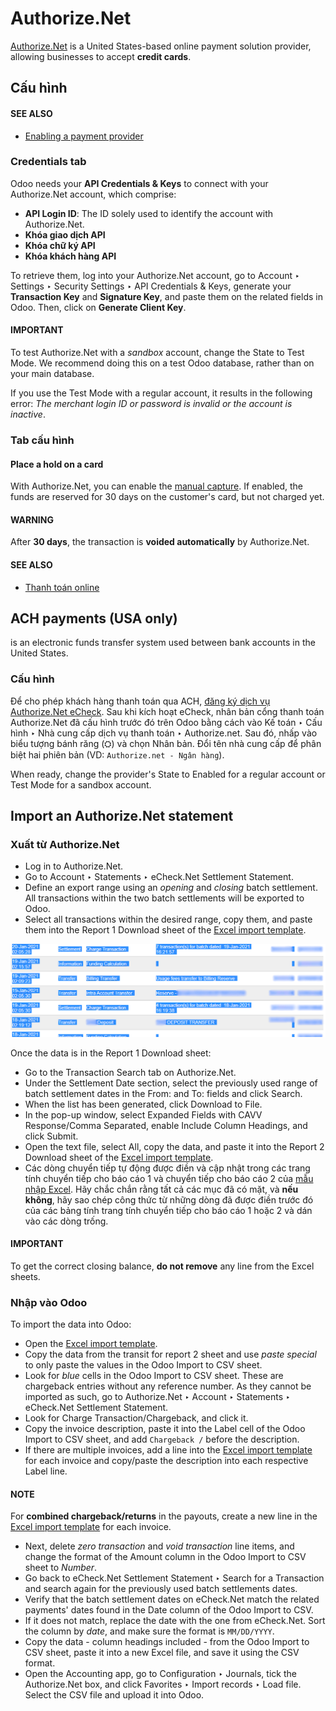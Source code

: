 # Authorize.Net

[Authorize.Net](https://www.authorize.net) is a United States-based online payment solution
provider, allowing businesses to accept **credit cards**.

## Cấu hình

#### SEE ALSO
- [Enabling a payment provider](applications/finance/payment_providers.md#payment-providers-add-new)

### Credentials tab

Odoo needs your **API Credentials & Keys** to connect with your Authorize.Net account, which
comprise:

- **API Login ID**: The ID solely used to identify the account with Authorize.Net.
- **Khóa giao dịch API**
- **Khóa chữ ký API**
- **Khóa khách hàng API**

To retrieve them, log into your Authorize.Net account, go to Account ‣ Settings
‣ Security Settings ‣ API Credentials & Keys, generate your **Transaction Key** and
**Signature Key**, and paste them on the related fields in Odoo. Then, click on **Generate Client
Key**.

#### IMPORTANT
To test Authorize.Net with a *sandbox* account, change the State to Test
Mode. We recommend doing this on a test Odoo database, rather than on your main database.

If you use the Test Mode with a regular account, it results in the following error:
*The merchant login ID or password is invalid or the account is inactive*.

### Tab cấu hình

#### Place a hold on a card

With Authorize.Net, you can enable the [manual capture](applications/finance/payment_providers.md#payment-providers-manual-capture). If enabled, the funds are reserved for 30 days on the
customer's card, but not charged yet.

#### WARNING
After **30 days**, the transaction is **voided automatically** by Authorize.Net.

#### SEE ALSO
- [Thanh toán online](applications/finance/payment_providers.md)

<a id="authorize-ach-payments"></a>

## ACH payments (USA only)

 is an electronic funds transfer system used between bank
accounts in the United States.

### Cấu hình

Để cho phép khách hàng thanh toán qua ACH, [đăng ký dịch vụ Authorize.Net eCheck](https://www.authorize.net/payments/echeck.html). Sau khi kích hoạt eCheck, nhân bản cổng thanh toán Authorize.Net đã cấu hình trước đó trên Odoo bằng cách vào Kế toán ‣ Cấu hình ‣ Nhà cung cấp dịch vụ thanh toán ‣ Authorize.net. Sau đó, nhấp vào biểu tượng bánh răng (⛭) và chọn Nhân bản. Đổi tên nhà cung cấp để phân biệt hai phiên bản (VD: `Authorize.net - Ngân hàng`).

When ready, change the provider's State to Enabled for a regular account or
Test Mode for a sandbox account.

## Import an Authorize.Net statement

<a id="authorize-import-template"></a>

### Xuất từ Authorize.Net

- Log in to Authorize.Net.
- Go to Account ‣ Statements ‣ eCheck.Net Settlement Statement.
- Define an export range using an *opening* and *closing* batch settlement. All transactions within
  the two batch settlements will be exported to Odoo.
- Select all transactions within the desired range, copy them, and paste them into the
  Report 1 Download sheet of the [Excel import template](#authorize-import-template).

![Selecting Authorize.Net transactions to import](../../../.gitbook/assets/authorize-report1.png)

Once the data is in the Report 1 Download sheet:

- Go to the Transaction Search tab on Authorize.Net.
- Under the Settlement Date section, select the previously used range of batch
  settlement dates in the From: and To: fields and click Search.
- When the list has been generated, click Download to File.
- In the pop-up window, select Expanded Fields with CAVV Response/Comma Separated,
  enable Include Column Headings, and click Submit.
- Open the text file, select All, copy the data, and paste it into the Report
  2 Download sheet of the [Excel import template](#authorize-import-template).
- Các dòng chuyển tiếp tự động được điền và cập nhật trong các trang tính chuyển tiếp cho báo cáo 1 và chuyển tiếp cho báo cáo 2 của [mẫu nhập Excel](#authorize-import-template). Hãy chắc chắn rằng tất cả các mục đã có mặt, và **nếu không**, hãy sao chép công thức từ những dòng đã được điền trước đó của các bảng tính trang tính chuyển tiếp cho báo cáo 1 hoặc 2 và dán vào các dòng trống.

#### IMPORTANT
To get the correct closing balance, **do not remove** any line from the Excel sheets.

### Nhập vào Odoo

To import the data into Odoo:

- Open the [Excel import template](#authorize-import-template).
- Copy the data from the transit for report 2 sheet and use *paste special* to only
  paste the values in the Odoo Import to CSV sheet.
- Look for *blue* cells in the Odoo Import to CSV sheet. These are chargeback entries
  without any reference number. As they cannot be imported as such, go to
  Authorize.Net ‣ Account ‣ Statements ‣ eCheck.Net Settlement Statement.
- Look for Charge Transaction/Chargeback, and click it.
- Copy the invoice description, paste it into the Label cell of the Odoo
  Import to CSV sheet, and add `Chargeback /` before the description.
- If there are multiple invoices, add a line into the [Excel import template](#authorize-import-template) for each invoice and copy/paste the description into each respective
  Label line.

#### NOTE
For **combined chargeback/returns** in the payouts, create a new line in the [Excel import
template](#authorize-import-template) for each invoice.

- Next, delete *zero transaction* and *void transaction* line items, and change the format
  of the Amount column in the Odoo Import to CSV sheet to *Number*.
- Go back to eCheck.Net Settlement Statement ‣ Search for a Transaction and
  search again for the previously used batch settlements dates.
- Verify that the batch settlement dates on eCheck.Net match the related payments' dates found in
  the Date column of the Odoo Import to CSV.
- If it does not match, replace the date with the one from eCheck.Net. Sort the column by *date*,
  and make sure the format is `MM/DD/YYYY`.
- Copy the data - column headings included - from the Odoo Import to CSV sheet, paste
  it into a new Excel file, and save it using the CSV format.
- Open the Accounting app, go to Configuration ‣ Journals, tick the
  Authorize.Net box, and click Favorites ‣ Import records ‣ Load
  file. Select the CSV file and upload it into Odoo.
